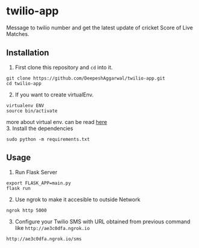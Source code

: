 # twilio-app

Message to twilio number and get the latest update of cricket Score of Live Matches.

Installation
------------
1. First clone this repository and ```cd``` into it.
```
git clone https://github.com/DeepeshAggarwal/twilio-app.git
cd twilio-app
```
2. If you want to create virtualEnv.
```
virtualenv ENV
source bin/activate
```
more about virtual env. can be read [here](https://virtualenv.pypa.io/en/stable/userguide/)<br />
3. Install the dependencies
```
sudo python -m requirements.txt
```

Usage
------------

1. Run Flask Server
```
export FLASK_APP=main.py
flask run
```
2. Use ngrok to make it accesible to outside Network
```
ngrok http 5000
```
3. Configure your Twilio SMS with URL obtained from previous command like ``` http://ae3c0dfa.ngrok.io ```
```
http://ae3c0dfa.ngrok.io/sms
```
